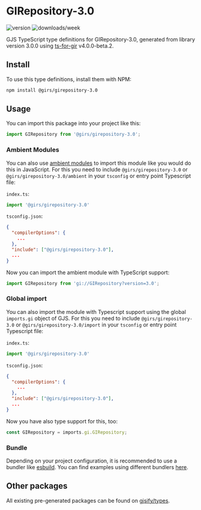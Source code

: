 
# GIRepository-3.0

![version](https://img.shields.io/npm/v/@girs/girepository-3.0)
![downloads/week](https://img.shields.io/npm/dw/@girs/girepository-3.0)


GJS TypeScript type definitions for GIRepository-3.0, generated from library version 3.0.0 using [ts-for-gir](https://github.com/gjsify/ts-for-gir) v4.0.0-beta.2.


## Install

To use this type definitions, install them with NPM:
```bash
npm install @girs/girepository-3.0
```

## Usage

You can import this package into your project like this:
```ts
import GIRepository from '@girs/girepository-3.0';
```

### Ambient Modules

You can also use [ambient modules](https://github.com/gjsify/ts-for-gir/tree/main/packages/cli#ambient-modules) to import this module like you would do this in JavaScript.
For this you need to include `@girs/girepository-3.0` or `@girs/girepository-3.0/ambient` in your `tsconfig` or entry point Typescript file:

`index.ts`:
```ts
import '@girs/girepository-3.0'
```

`tsconfig.json`:
```json
{
  "compilerOptions": {
    ...
  },
  "include": ["@girs/girepository-3.0"],
  ...
}
```

Now you can import the ambient module with TypeScript support: 

```ts
import GIRepository from 'gi://GIRepository?version=3.0';
```

### Global import

You can also import the module with Typescript support using the global `imports.gi` object of GJS.
For this you need to include `@girs/girepository-3.0` or `@girs/girepository-3.0/import` in your `tsconfig` or entry point Typescript file:

`index.ts`:
```ts
import '@girs/girepository-3.0'
```

`tsconfig.json`:
```json
{
  "compilerOptions": {
    ...
  },
  "include": ["@girs/girepository-3.0"],
  ...
}
```

Now you have also type support for this, too:

```ts
const GIRepository = imports.gi.GIRepository;
```

### Bundle

Depending on your project configuration, it is recommended to use a bundler like [esbuild](https://esbuild.github.io/). You can find examples using different bundlers [here](https://github.com/gjsify/ts-for-gir/tree/main/examples).

## Other packages

All existing pre-generated packages can be found on [gjsify/types](https://github.com/gjsify/types).

